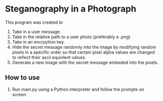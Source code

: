 # Steganography in a Photograph

This program was created to

1. Take in a user message.
2. Take in the relative path to a user photo (preferably a .png)
3. Take in an encrpytion key.
4. Hide the secret message randomly into the image by modifying random pixels in a specific order so that certain pixel alpha values are changed to reflect their ascii equivlent values.
5. Generate a new image with the secret message embeded into the pixels.

## How to use
1. Run main.py using a Python interpreter and follow the prompts on screen.
